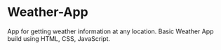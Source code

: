 # Weather-App
App for getting weather information at any location. Basic Weather App build using HTML, CSS, JavaScript.
